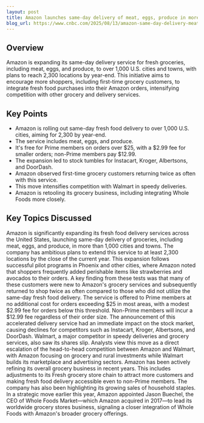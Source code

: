 ```yaml
---
layout: post 
title: Amazon launches same-day delivery of meat, eggs, produce in more than 1,000 cities
blog_url: https://www.cnbc.com/2025/08/13/amazon-same-day-delivery-meat-eggs-produce.html?utm_source=tldrnewsletter 
---
```


## Overview

Amazon is expanding its same-day delivery service for fresh groceries, including meat, eggs, and produce, to over 1,000 U.S. cities and towns, with plans to reach 2,300 locations by year-end. This initiative aims to encourage more shoppers, including first-time grocery customers, to integrate fresh food purchases into their Amazon orders, intensifying competition with other grocery and delivery services.

## Key Points

- Amazon is rolling out same-day fresh food delivery to over 1,000 U.S. cities, aiming for 2,300 by year-end.
- The service includes meat, eggs, and produce.
- It's free for Prime members on orders over $25, with a $2.99 fee for smaller orders; non-Prime members pay $12.99.
- The expansion led to stock tumbles for Instacart, Kroger, Albertsons, and DoorDash.
- Amazon observed first-time grocery customers returning twice as often with this service.
- This move intensifies competition with Walmart in speedy deliveries.
- Amazon is retooling its grocery business, including integrating Whole Foods more closely.

## Key Topics Discussed

Amazon is significantly expanding its fresh food delivery services across the United States, launching same-day delivery of groceries, including meat, eggs, and produce, in more than 1,000 cities and towns. The company has ambitious plans to extend this service to at least 2,300 locations by the close of the current year. This expansion follows successful pilot programs in Phoenix and other cities, where Amazon noted that shoppers frequently added perishable items like strawberries and avocados to their orders. A key finding from these tests was that many of these customers were new to Amazon's grocery services and subsequently returned to shop twice as often compared to those who did not utilize the same-day fresh food delivery. The service is offered to Prime members at no additional cost for orders exceeding $25 in most areas, with a modest $2.99 fee for orders below this threshold. Non-Prime members will incur a $12.99 fee regardless of their order size. The announcement of this accelerated delivery service had an immediate impact on the stock market, causing declines for competitors such as Instacart, Kroger, Albertsons, and DoorDash. Walmart, a major competitor in speedy deliveries and grocery services, also saw its shares slip. Analysts view this move as a direct escalation of the head-to-head competition between Amazon and Walmart, with Amazon focusing on grocery and rural investments while Walmart builds its marketplace and advertising sectors. Amazon has been actively refining its overall grocery business in recent years. This includes adjustments to its Fresh grocery store chain to attract more customers and making fresh food delivery accessible even to non-Prime members. The company has also been highlighting its growing sales of household staples. In a strategic move earlier this year, Amazon appointed Jason Buechel, the CEO of Whole Foods Market—which Amazon acquired in 2017—to lead its worldwide grocery stores business, signaling a closer integration of Whole Foods with Amazon's broader grocery offerings.

